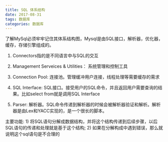 ```yaml
---
title: SQL 体系结构
date: 2017-08-31
tags: 数据库
categories: 数据库
---
```


了解MySql必须牢牢记住其体系结构图，Mysql是由SQL接口，解析器，优化器，缓存，存储引擎组成的。

1. Connectors指的是不同语言中与SQL的交互
 
2. Management Serveices & Utilities： 系统管理和控制工具
 
3. Connection Pool: 连接池。管理缓冲用户连接，线程处理等需要缓存的需求

4. SQL Interface: SQL接口。接受用户的SQL命令，并且返回用户需要查询的结果。比如select from就是调用SQL Interface

5. Parser: 解析器。SQL命令传递到解析器的时候会被解析器验证和解析。解析器是由Lex和YACC实现的，是一个很长的脚本。

主要功能: 1) 将SQL语句分解成数据结构，并将这个结构传递到后续步骤，以后SQL语句的传递和处理就是基于这个结构; 2) 如果在分解构成中遇到错误，那么就说明这个sql语句是不合理的
